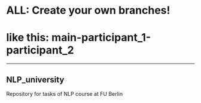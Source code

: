 # ALL: Create your own branches!
# like this: main-participant_1-participant_2

---
## NLP_university
Repository for tasks of NLP course at FU Berlin
